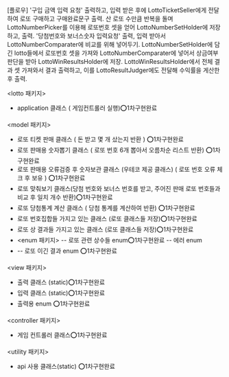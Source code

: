[플로우]
'구입 금액 입력 요청' 출력하고, 입력 받은 후에 LottoTicketSeller에게 전달하여 로또 구매하고 구매완료문구 출력.
산 로또 수만큼 반복을 돌며 LottoNumberPicker를 이용해 로또번호 셋을 얻어 LottoNumberSetHolder에 저장하고, 출력.
'당첨번호와 보너스숫자 입력요청' 출력, 입력 받아서 LottoNumberComparater에 비교를 위해 넣어두기.
LottoNumberSetHolder에 담긴 lotto들에서 로또번호 셋을 가져와 LottoNumberComparater에 넣어서 상금여부판단을 받아 LottoWinResultsHolder에 저장.
LottoWinResultsHolder에서 전체 결과 셋 가져와서 결과 출력하고,
이를 LottoResultJudger에도 전달해 수익률을 게산한 후 출력.


<lotto 패키지>
- application 클래스 ( 게임컨트롤러 실행)⭕️1차구현완료

<model 패키지>
- 로또 티켓 판매 클래스 ( 돈 받고 몇 개 샀는지 반환 ) ⭕️1차구현완료
- 로또 판매용 숫자뽑기 클래스 ( 로또 번호 6개 뽑아서 오름차순 리스트 반환) ⭕️1차구현완료
- 로또 판매용 오류검증 후 숫자보관 클래스 (우테코 제공 클래스) ( 로또 번호 오류 체크 후 보유 ) ⭕️1차구현완료
- 로또 맞춰보기 클래스(당첨 번호와 보너스 번호를 받고, 주어진 판매 로또 번호들과 비교 후 일치 개수 반환)⭕️1차구현완료
- 로또 당첨통계 계산 클래스 ( 당첨 통계를 계산하여 반환) ⭕️1차구현완료
- 로또 번호집합들 가지고 있는 클래스 (로또 클래스들 저장)⭕️1차구현완료
- 로또 상 결과들 가지고 있는 클래스 (로또 클래스들 저장)⭕️1차구현완료
- <enum 패키지>
  -- 로또 관련 상수들 enum⭕️1차구현완료
  -- 에러 enum
- -- 로또 이긴 결과 enum ⭕️1차구현완료

<view 패키지>
- 출력 클래스 (static)⭕️1차구현완료
- 입력 클래스 (static)⭕️1차구현완료
- 출력용 enum ⭕️1차구현완료

<controller 패키지>
- 게임 컨트롤러 클래스⭕️1차구현완료

<utility 패키지>
- api 사용 클래스(static) ⭕️1차구현완료